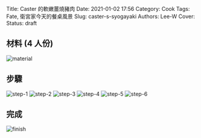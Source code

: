 Title: Caster 的軟嫩薑燒豬肉
Date: 2021-01-02 17:56
Category: Cook
Tags: Fate, 衛宮家今天的餐桌風景
Slug: caster-s-syogayaki
Authors: Lee-W
Cover:
Status: draft

## 材料 (4 人份)
![material](/images/post-images/2021-caster-s-syogayaki/material.jpeg)
## 步驟

![step-1](/images/post-images/2021-caster-s-syogayaki//step-1.jpeg)
![step-2](/images/post-images/2021-caster-s-syogayaki//step-2.jpeg)
![step-3](/images/post-images/2021-caster-s-syogayaki//step-3.jpeg)
![step-4](/images/post-images/2021-caster-s-syogayaki//step-4.jpeg)
![step-5](/images/post-images/2021-caster-s-syogayaki//step-5.jpeg)
![step-6](/images/post-images/2021-caster-s-syogayaki//step-6.jpeg)

## 完成

![finish](/images/post-images/2021-caster-s-syogayaki//finish.jpeg)
